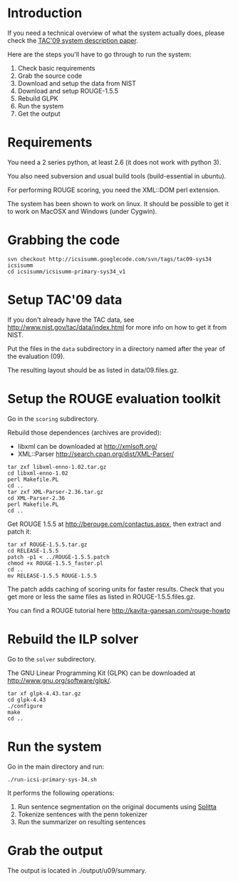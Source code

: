# Introduction #

If you need a technical overview of what the system actually does, please check the [TAC'09 system description paper](http://icsisumm.googlecode.com/svn/trunk/icsisumm-primary-sys34_v1/papers/favre_tac2009.pdf).

Here are the steps you'll have to go through to run the system:
  1. Check basic requirements
  1. Grab the source code
  1. Download and setup the data from NIST
  1. Download and setup ROUGE-1.5.5
  1. Rebuild GLPK
  1. Run the system
  1. Get the output

# Requirements #

You need a 2 series python, at least 2.6 (it does not work with python 3).

You also need subversion and usual build tools (build-essential in ubuntu).

For performing ROUGE scoring, you need the XML::DOM perl extension.

The system has been shown to work on linux. It should be possible to get it to work on MacOSX and Windows (under Cygwin).

# Grabbing the code #

```
svn checkout http://icsisumm.googlecode.com/svn/tags/tac09-sys34 icsisumm
cd icsisumm/icsisumm-primary-sys34_v1
```

# Setup TAC'09 data #

If you don't already have the TAC data, see http://www.nist.gov/tac/data/index.html for more info on how to get it from NIST.

Put the files in the `data` subdirectory in a directory named after the year of the evaluation (09).

The resulting layout should be as listed in data/09.files.gz.

# Setup the ROUGE evaluation toolkit #

Go in the `scoring` subdirectory.

Rebuild those dependences (archives are provided):
  * libxml can be downloaded at http://xmlsoft.org/
  * XML::Parser http://search.cpan.org/dist/XML-Parser/

```
tar zxf libxml-enno-1.02.tar.gz 
cd libxml-enno-1.02
perl Makefile.PL 
cd ..
tar zxf XML-Parser-2.36.tar.gz 
cd XML-Parser-2.36
perl Makefile.PL 
cd ..
```

Get ROUGE 1.5.5 at http://berouge.com/contactus.aspx, then extract and patch it:

```
tar xf ROUGE-1.5.5.tar.gz
cd RELEASE-1.5.5
patch -p1 < ../ROUGE-1.5.5.patch
chmod +x ROUGE-1.5.5_faster.pl
cd ..
mv RELEASE-1.5.5 ROUGE-1.5.5
```

The patch adds caching of scoring units for faster results.
Check that you get more or less the same files as listed in ROUGE-1.5.5.files.gz.

You can find a ROUGE tutorial here http://kavita-ganesan.com/rouge-howto

# Rebuild the ILP solver #

Go to the `solver` subdirectory.

The GNU Linear Programming Kit (GLPK) can be downloaded at http://www.gnu.org/software/glpk/.

```
tar xf glpk-4.43.tar.gz
cd glpk-4.43
./configure
make
cd ..
```

# Run the system #

Go in the main directory and run:

```
./run-icsi-primary-sys-34.sh
```

It performs the following operations:
  1. Run sentence segmentation on the original documents using [Splitta](http://code.google.com/p/splitta/)
  1. Tokenize sentences with the penn tokenizer
  1. Run the summarizer on resulting sentences

# Grab the output #

The output is located in ./output/u09/summary.